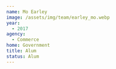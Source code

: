 ```yaml
---
name: Mo Earley
image: /assets/img/team/earley_mo.webp
year:
  - 2017
agency:
  - Commerce
home: Government
title: Alum
status: Alum
---
```

